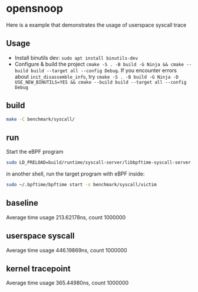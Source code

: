# opensnoop

Here is a example that demonstrates the usage of userspace syscall trace

## Usage

- Install binutils dev: `sudo apt install binutils-dev`
- Configure & build the project `cmake -S . -B build -G Ninja && cmake --build build --target all --config Debug`. If you encounter errors about `init_disassemble_info`, try `cmake -S . -B build -G Ninja -D USE_NEW_BINUTILS=YES && cmake --build build --target all --config Debug`

## build

```sh
make -C benchmark/syscall/
```

## run

Start the eBPF program

```sh
sudo LD_PRELOAD=build/runtime/syscall-server/libbpftime-syscall-server.so  benchmark/syscall/syscall
```

in another shell, run the target program with eBPF inside:

```sh
sudo ~/.bpftime/bpftime start -s benchmark/syscall/victim
```

## baseline

Average time usage 213.62178ns,  count 1000000

## userspace syscall

Average time usage 446.19869ns,  count 1000000

## kernel tracepoint

Average time usage 365.44980ns,  count 1000000
